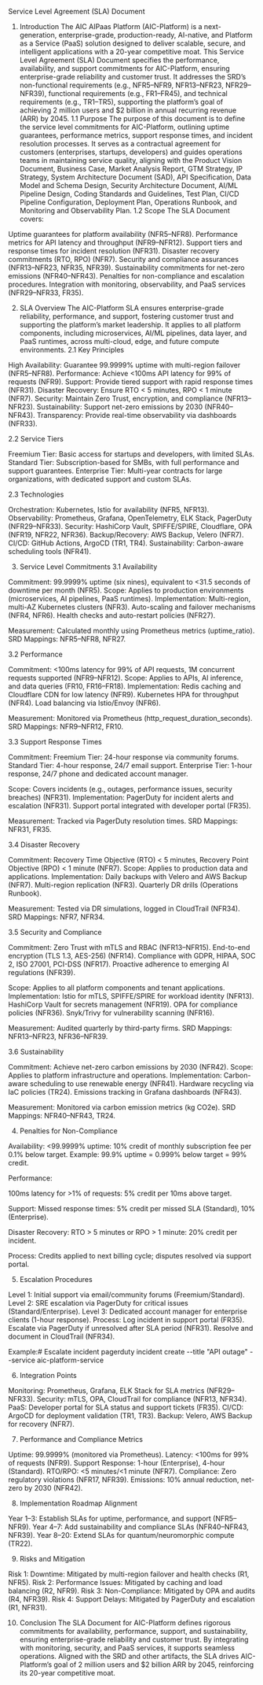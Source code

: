 Service Level Agreement (SLA) Document
1. Introduction
The AIC AIPaas Platform (AIC-Platform) is a next-generation, enterprise-grade, production-ready, AI-native, and Platform as a Service (PaaS) solution designed to deliver scalable, secure, and intelligent applications with a 20-year competitive moat. This Service Level Agreement (SLA) Document specifies the performance, availability, and support commitments for AIC-Platform, ensuring enterprise-grade reliability and customer trust. It addresses the SRD’s non-functional requirements (e.g., NFR5–NFR9, NFR13–NFR23, NFR29–NFR39), functional requirements (e.g., FR1–FR45), and technical requirements (e.g., TR1–TR5), supporting the platform’s goal of achieving 2 million users and $2 billion in annual recurring revenue (ARR) by 2045.
1.1 Purpose
The purpose of this document is to define the service level commitments for AIC-Platform, outlining uptime guarantees, performance metrics, support response times, and incident resolution processes. It serves as a contractual agreement for customers (enterprises, startups, developers) and guides operations teams in maintaining service quality, aligning with the Product Vision Document, Business Case, Market Analysis Report, GTM Strategy, IP Strategy, System Architecture Document (SAD), API Specification, Data Model and Schema Design, Security Architecture Document, AI/ML Pipeline Design, Coding Standards and Guidelines, Test Plan, CI/CD Pipeline Configuration, Deployment Plan, Operations Runbook, and Monitoring and Observability Plan.
1.2 Scope
The SLA Document covers:

Uptime guarantees for platform availability (NFR5–NFR8).
Performance metrics for API latency and throughput (NFR9–NFR12).
Support tiers and response times for incident resolution (NFR31).
Disaster recovery commitments (RTO, RPO) (NFR7).
Security and compliance assurances (NFR13–NFR23, NFR35, NFR39).
Sustainability commitments for net-zero emissions (NFR40–NFR43).
Penalties for non-compliance and escalation procedures.
Integration with monitoring, observability, and PaaS services (NFR29–NFR33, FR35).

2. SLA Overview
The AIC-Platform SLA ensures enterprise-grade reliability, performance, and support, fostering customer trust and supporting the platform’s market leadership. It applies to all platform components, including microservices, AI/ML pipelines, data layer, and PaaS runtimes, across multi-cloud, edge, and future compute environments.
2.1 Key Principles

High Availability: Guarantee 99.9999% uptime with multi-region failover (NFR5–NFR8).
Performance: Achieve <100ms API latency for 99% of requests (NFR9).
Support: Provide tiered support with rapid response times (NFR31).
Disaster Recovery: Ensure RTO < 5 minutes, RPO < 1 minute (NFR7).
Security: Maintain Zero Trust, encryption, and compliance (NFR13–NFR23).
Sustainability: Support net-zero emissions by 2030 (NFR40–NFR43).
Transparency: Provide real-time observability via dashboards (NFR33).

2.2 Service Tiers

Freemium Tier: Basic access for startups and developers, with limited SLAs.
Standard Tier: Subscription-based for SMBs, with full performance and support guarantees.
Enterprise Tier: Multi-year contracts for large organizations, with dedicated support and custom SLAs.

2.3 Technologies

Orchestration: Kubernetes, Istio for availability (NFR5, NFR13).
Observability: Prometheus, Grafana, OpenTelemetry, ELK Stack, PagerDuty (NFR29–NFR33).
Security: HashiCorp Vault, SPIFFE/SPIRE, Cloudflare, OPA (NFR19, NFR22, NFR36).
Backup/Recovery: AWS Backup, Velero (NFR7).
CI/CD: GitHub Actions, ArgoCD (TR1, TR4).
Sustainability: Carbon-aware scheduling tools (NFR41).

3. Service Level Commitments
3.1 Availability

Commitment: 99.9999% uptime (six nines), equivalent to <31.5 seconds of downtime per month (NFR5).
Scope: Applies to production environments (microservices, AI pipelines, PaaS runtimes).
Implementation:
Multi-region, multi-AZ Kubernetes clusters (NFR3).
Auto-scaling and failover mechanisms (NFR4, NFR6).
Health checks and auto-restart policies (NFR27).


Measurement: Calculated monthly using Prometheus metrics (uptime_ratio).
SRD Mappings: NFR5–NFR8, NFR27.

3.2 Performance

Commitment: <100ms latency for 99% of API requests, 1M concurrent requests supported (NFR9–NFR12).
Scope: Applies to APIs, AI inference, and data queries (FR10, FR16–FR18).
Implementation:
Redis caching and Cloudflare CDN for low latency (NFR9).
Kubernetes HPA for throughput (NFR4).
Load balancing via Istio/Envoy (NFR6).


Measurement: Monitored via Prometheus (http_request_duration_seconds).
SRD Mappings: NFR9–NFR12, FR10.

3.3 Support Response Times

Commitment:
Freemium Tier: 24-hour response via community forums.
Standard Tier: 4-hour response, 24/7 email support.
Enterprise Tier: 1-hour response, 24/7 phone and dedicated account manager.


Scope: Covers incidents (e.g., outages, performance issues, security breaches) (NFR31).
Implementation:
PagerDuty for incident alerts and escalation (NFR31).
Support portal integrated with developer portal (FR35).


Measurement: Tracked via PagerDuty resolution times.
SRD Mappings: NFR31, FR35.

3.4 Disaster Recovery

Commitment: Recovery Time Objective (RTO) < 5 minutes, Recovery Point Objective (RPO) < 1 minute (NFR7).
Scope: Applies to production data and applications.
Implementation:
Daily backups with Velero and AWS Backup (NFR7).
Multi-region replication (NFR3).
Quarterly DR drills (Operations Runbook).


Measurement: Tested via DR simulations, logged in CloudTrail (NFR34).
SRD Mappings: NFR7, NFR34.

3.5 Security and Compliance

Commitment:
Zero Trust with mTLS and RBAC (NFR13–NFR15).
End-to-end encryption (TLS 1.3, AES-256) (NFR14).
Compliance with GDPR, HIPAA, SOC 2, ISO 27001, PCI-DSS (NFR17).
Proactive adherence to emerging AI regulations (NFR39).


Scope: Applies to all platform components and tenant applications.
Implementation:
Istio for mTLS, SPIFFE/SPIRE for workload identity (NFR13).
HashiCorp Vault for secrets management (NFR19).
OPA for compliance policies (NFR36).
Snyk/Trivy for vulnerability scanning (NFR16).


Measurement: Audited quarterly by third-party firms.
SRD Mappings: NFR13–NFR23, NFR36–NFR39.

3.6 Sustainability

Commitment: Achieve net-zero carbon emissions by 2030 (NFR42).
Scope: Applies to platform infrastructure and operations.
Implementation:
Carbon-aware scheduling to use renewable energy (NFR41).
Hardware recycling via IaC policies (TR24).
Emissions tracking in Grafana dashboards (NFR43).


Measurement: Monitored via carbon emission metrics (kg CO2e).
SRD Mappings: NFR40–NFR43, TR24.

4. Penalties for Non-Compliance

Availability:
<99.9999% uptime: 10% credit of monthly subscription fee per 0.1% below target.
Example: 99.9% uptime = 0.999% below target = 99% credit.


Performance:

100ms latency for >1% of requests: 5% credit per 10ms above target.




Support:
Missed response times: 5% credit per missed SLA (Standard), 10% (Enterprise).


Disaster Recovery:
RTO > 5 minutes or RPO > 1 minute: 20% credit per incident.


Process: Credits applied to next billing cycle; disputes resolved via support portal.

5. Escalation Procedures

Level 1: Initial support via email/community forums (Freemium/Standard).
Level 2: SRE escalation via PagerDuty for critical issues (Standard/Enterprise).
Level 3: Dedicated account manager for enterprise clients (1-hour response).
Process:
Log incident in support portal (FR35).
Escalate via PagerDuty if unresolved after SLA period (NFR31).
Resolve and document in CloudTrail (NFR34).


Example:# Escalate incident
pagerduty incident create --title "API outage" --service aic-platform-service



6. Integration Points

Monitoring: Prometheus, Grafana, ELK Stack for SLA metrics (NFR29–NFR33).
Security: mTLS, OPA, CloudTrail for compliance (NFR13, NFR34).
PaaS: Developer portal for SLA status and support tickets (FR35).
CI/CD: ArgoCD for deployment validation (TR1, TR3).
Backup: Velero, AWS Backup for recovery (NFR7).

7. Performance and Compliance Metrics

Uptime: 99.9999% (monitored via Prometheus).
Latency: <100ms for 99% of requests (NFR9).
Support Response: 1-hour (Enterprise), 4-hour (Standard).
RTO/RPO: <5 minutes/<1 minute (NFR7).
Compliance: Zero regulatory violations (NFR17, NFR39).
Emissions: 10% annual reduction, net-zero by 2030 (NFR42).

8. Implementation Roadmap Alignment

Year 1–3: Establish SLAs for uptime, performance, and support (NFR5–NFR9).
Year 4–7: Add sustainability and compliance SLAs (NFR40–NFR43, NFR39).
Year 8–20: Extend SLAs for quantum/neuromorphic compute (TR22).

9. Risks and Mitigation

Risk 1: Downtime: Mitigated by multi-region failover and health checks (R1, NFR5).
Risk 2: Performance Issues: Mitigated by caching and load balancing (R2, NFR9).
Risk 3: Non-Compliance: Mitigated by OPA and audits (R4, NFR39).
Risk 4: Support Delays: Mitigated by PagerDuty and escalation (R1, NFR31).

10. Conclusion
The SLA Document for AIC-Platform defines rigorous commitments for availability, performance, support, and sustainability, ensuring enterprise-grade reliability and customer trust. By integrating with monitoring, security, and PaaS services, it supports seamless operations. Aligned with the SRD and other artifacts, the SLA drives AIC-Platform’s goal of 2 million users and $2 billion ARR by 2045, reinforcing its 20-year competitive moat.